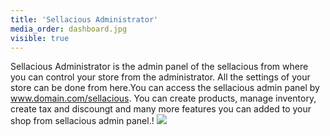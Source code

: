```yaml
---
title: 'Sellacious Administrator'
media_order: dashboard.jpg
visible: true
---
```


Sellacious Administrator is the admin panel of the sellacious from where you can control your store from the administrator. All the settings of your store can be done from here.You can access the sellacious admin panel by www.domain.com/sellacious. 
You can create products, manage inventory, create tax and discoungt and many more features you can added to your shop from sellacious admin panel.!
![](http://dashboard.jpg)